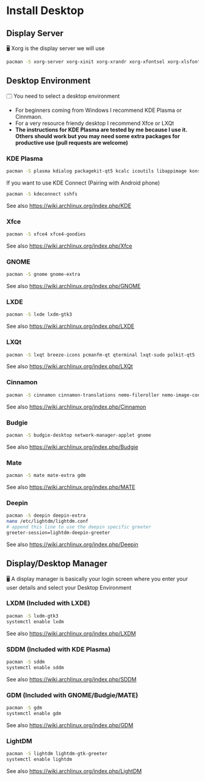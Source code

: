 # Install Desktop

## Display Server

🖥️ Xorg is the display server we will use

```bash
pacman -S xorg-server xorg-xinit xorg-xrandr xorg-xfontsel xorg-xlsfonts xorg-xkill xorg-xinput xorg-xwininfo
```

## Desktop Environment

🗔 You need to select a desktop environment

- For beginners coming from Windows I recommend KDE Plasma or Cinnmaon.
- For a very resource friendy desktop I recommend Xfce or LXQt
- **The instructions for KDE Plasma are tested by me because I use it. Others should work but you may need some extra packages for productive use (pull requests are welcome)**

### KDE Plasma

```bash
pacman -S plasma kdialog packagekit-qt5 kcalc icoutils libappimage konsole dolphin kdegraphics-thumbnailers svgpart ffmpegthumbs kdenetwork-filesharing gwenview kimageformats ark kate okular kcron kdf filelight print-manager
```

If you want to use KDE Connect (Pairing with Android phone)

```bash
pacman -S kdeconnect sshfs
```

See also <https://wiki.archlinux.org/index.php/KDE>

### Xfce

```bash
pacman -S xfce4 xfce4-goodies
```

See also <https://wiki.archlinux.org/index.php/Xfce>

### GNOME

```bash
pacman -S gnome gnome-extra
```

See also <https://wiki.archlinux.org/index.php/GNOME>

### LXDE

```bash
pacman -S lxde lxdm-gtk3
```

See also <https://wiki.archlinux.org/index.php/LXDE>

### LXQt

```bash
pacman -S lxqt breeze-icons pcmanfm-qt qterminal lxqt-sudo polkit-qt5
```

See also <https://wiki.archlinux.org/index.php/LXQt>

### Cinnamon

```bash
pacman -S cinnamon cinnamon-translations nemo-fileroller nemo-image-converter nemo-preview xed xreader gnome-terminal metacity gnome-shell
```

See also <https://wiki.archlinux.org/index.php/Cinnamon>

### Budgie

```bash
pacman -S budgie-desktop network-manager-applet gnome
```

See also <https://wiki.archlinux.org/index.php/Budgie>

### Mate

```bash
pacman -S mate mate-extra gdm
```

See also <https://wiki.archlinux.org/index.php/MATE>

### Deepin

```bash
pacman -S deepin deepin-extra
nano /etc/lightdm/lightdm.conf
# append this line to use the deepin specific greeter
greeter-session=lightdm-deepin-greeter
```

See also <https://wiki.archlinux.org/index.php/Deepin>

## Display/Desktop Manager

🖥️ A display manager is basically your login screen where you enter your user details and select your Desktop Environment

### LXDM (Included with LXDE)

```bash
pacman -S lxdm-gtk3
systemctl enable lxdm
```

See also <https://wiki.archlinux.org/index.php/LXDM>

### SDDM (Included with KDE Plasma)

```bash
pacman -S sddm
systemctl enable sddm
```

See also <https://wiki.archlinux.org/index.php/SDDM>

### GDM (Included with GNOME/Budgie/MATE)

```bash
pacman -S gdm
systemctl enable gdm
```

See also <https://wiki.archlinux.org/index.php/GDM>

### LightDM

```bash
pacman -S lightdm lightdm-gtk-greeter
systemctl enable lightdm
```

See also <https://wiki.archlinux.org/index.php/LightDM>
